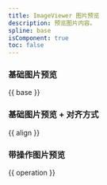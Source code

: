 ```yaml
---
title: ImageViewer 图片预览
description: 预览图片内容。
spline: base
isComponent: true
toc: false
---
```


### 基础图片预览

{{ base }}

### 基础图片预览 + 对齐方式

{{ align }}

### 带操作图片预览

{{ operation }}

